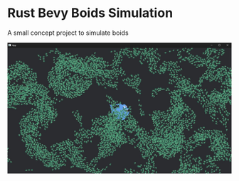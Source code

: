 # Rust Bevy Boids Simulation

A small concept project to simulate boids

![screenshot](./readme-assets/screenshot.jpg)